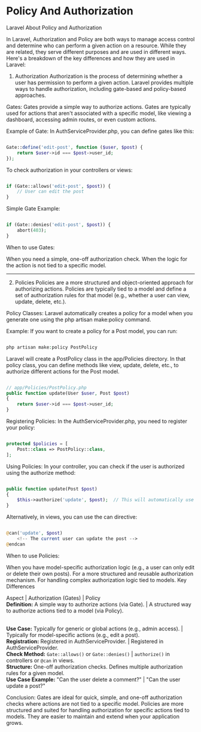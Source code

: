 # Policy And Authorization
Laravel About Policy and Authorization


In Laravel, Authorization and Policy are both ways to manage access control and determine who can perform a given action on a resource. While they are related, they serve different purposes and are used in different ways. Here's a breakdown of the key differences and how they are used in Laravel:

1. Authorization
Authorization is the process of determining whether a user has permission to perform a given action. Laravel provides multiple ways to handle authorization, including gate-based and policy-based approaches.

Gates: Gates provide a simple way to authorize actions. Gates are typically used for actions that aren't associated with a specific model, like viewing a dashboard, accessing admin routes, or even custom actions.

Example of Gate: In AuthServiceProvider.php, you can define gates like this:

```PHP

Gate::define('edit-post', function ($user, $post) {
    return $user->id === $post->user_id;
});


```

To check authorization in your controllers or views:

```php

if (Gate::allows('edit-post', $post)) {
    // User can edit the post
}


```

Simple Gate Example:

```php

if (Gate::denies('edit-post', $post)) {
    abort(403);
}


```

When to use Gates:

When you need a simple, one-off authorization check.
When the logic for the action is not tied to a specific model.

<hr>


2. Policies
Policies are a more structured and object-oriented approach for authorizing actions. Policies are typically tied to a model and define a set of authorization rules for that model (e.g., whether a user can view, update, delete, etc.).

Policy Classes: Laravel automatically creates a policy for a model when you generate one using the php artisan make:policy command.

Example: If you want to create a policy for a Post model, you can run:

```php

php artisan make:policy PostPolicy

```

Laravel will create a PostPolicy class in the app/Policies directory. In that policy class, you can define methods like view, update, delete, etc., to authorize different actions for the Post model.

```php

// app/Policies/PostPolicy.php
public function update(User $user, Post $post)
{
    return $user->id === $post->user_id;
}

```

Registering Policies: In the AuthServiceProvider.php, you need to register your policy:

```php

protected $policies = [
    Post::class => PostPolicy::class,
];


```


Using Policies: In your controller, you can check if the user is authorized using the authorize method:

```php

public function update(Post $post)
{
    $this->authorize('update', $post);  // This will automatically use the PostPolicy
}


```

Alternatively, in views, you can use the can directive:


```php

@can('update', $post)
    <!-- The current user can update the post -->
@endcan


```

When to use Policies:

When you have model-specific authorization logic (e.g., a user can only edit or delete their own posts).
For a more structured and reusable authorization mechanism.
For handling complex authorization logic tied to models.
Key Differences

Aspect	| Authorization (Gates)	| Policy
<br><b>Definition:</b> A simple way to authorize actions (via Gate).	| A structured way to authorize actions tied to a model (via Policy).

<br><b>Use Case:</b> Typically for generic or global actions (e.g., admin access).	| Typically for model-specific actions (e.g., edit a post).
<br><b>Registration:</b>	Registered in AuthServiceProvider.	| Registered in AuthServiceProvider.
<br><b>Check Method:</b>	``` Gate::allows() ``` or ``` Gate::denies() ```	| ``` authorize() ``` in controllers or ``` @can ``` in views.
<br><b>Structure:</b>	One-off authorization checks.	Defines multiple authorization rules for a given model.
<br><b>Use Case Example:</b>	"Can the user delete a comment?" |	"Can the user update a post?"


Conclusion:
Gates are ideal for quick, simple, and one-off authorization checks where actions are not tied to a specific model.
Policies are more structured and suited for handling authorization for specific actions tied to models. They are easier to maintain and extend when your application grows.

